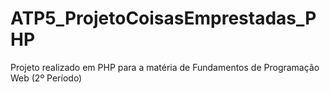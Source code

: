 # ATP5_ProjetoCoisasEmprestadas_PHP
 Projeto realizado em PHP para a matéria de Fundamentos de Programação Web (2º Período)
